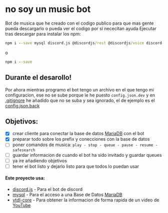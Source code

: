 # no soy un music bot
Bot de musica que he creado con el codigo publico para que mas gente pueda descargarlo o pueda ver el codigo por si nececitan ayuda
Ejecutar tras descargar para instalar los npm:
```cmd
npm i --save mysql discord.js @discordjs/rest @discordjs/voice discord-api-types @discordjs/opus ytdl-core
```
o
```cmd
npm i --save
```

## Durante el desarollo!
Por ahora mientras programo el bot tengo un archivo en el que tengo mi configuracion, ese no se sube porque le he puesto `config.json.dev` y en [.gitignore](https://github.com/adriabama06/no-soy-un-music-bot/blob/028b87ced7c086ee2b76339783512c87b4e57f09/.gitignore) he añadido que no se suba y sea ignorado, el de ejemplo es el [config.json.back](https://github.com/adriabama06/no-soy-un-music-bot/blob/b9a8369cfc61b3e8e04fbd93a60c01bd5f737c4a/config.json.back)

## Objetivos:

- [x] crear cliente para conectar la base de datos [MariaDB](https://mariadb.org/) con el bot
- [x] preparar todo sobre los prefix y conecciones con la base de datos
- [ ] poner comandos de musica: `play - stop - queue - pause - resume - safesearch`
- [ ] guardar informacion de cuando el bot ha sido invitado y guardar queues
- [ ] ya ire añadiendo objetivos
- [ ] tener el bot listo y dejarlo listo para que todos lo puedan usar

#### Este proyecto usa:

- [discord.js](https://github.com/discordjs/discord.js) - Para el bot de discord
- [mysql](https://github.com/mysqljs/mysql) - Para el acceso a una Base de Datos [MariaDB](https://mariadb.org/)
- [ytdl-core](https://github.com/fent/node-ytdl-core) - Para obtener la informacion de forma rapida de un video de [YouTube](https://www.youtube.com/watch?v=dQw4w9WgXcQ)